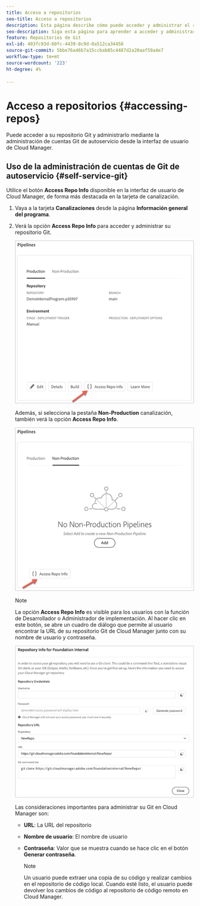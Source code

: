 ```yaml
---
title: Acceso a repositorios
seo-title: Acceso a repositorios
description: Esta página describe cómo puede acceder y administrar el repositorio Git.
seo-description: Siga esta página para aprender a acceder y administrar su repositorio de Git.
feature: Repositorios de Git
exl-id: 403fc93d-60fc-4439-8c9d-0a512ca34458
source-git-commit: 5bbe76a46b7a15ccbab85c4487d2a20aaf59a4e7
workflow-type: tm+mt
source-wordcount: '223'
ht-degree: 4%

---
```


# Acceso a repositorios {#accessing-repos}

Puede acceder a su repositorio Git y administrarlo mediante la administración de cuentas Git de autoservicio desde la interfaz de usuario de Cloud Manager.

## Uso de la administración de cuentas de Git de autoservicio {#self-service-git}

Utilice el botón **Access Repo Info** disponible en la interfaz de usuario de Cloud Manager, de forma más destacada en la tarjeta de canalización.

1. Vaya a la tarjeta **Canalizaciones** desde la página **Información general del programa**.

1. Verá la opción **Access Repo Info** para acceder y administrar su repositorio Git.

   ![](assets/access-repo1.png)

   Además, si selecciona la pestaña **Non-Production** canalización, también verá la opción **Access Repo Info**.

   ![](assets/access-repo-nonprod.png)


   >[!NOTE]
   >La opción **Access Repo Info** es visible para los usuarios con la función de Desarrollador o Administrador de implementación. Al hacer clic en este botón, se abre un cuadro de diálogo que permite al usuario encontrar la URL de su repositorio Git de Cloud Manager junto con su nombre de usuario y contraseña.

   ![](assets/access-repo-create.png)

   Las consideraciones importantes para administrar su Git en Cloud Manager son:

   * **URL**: La URL del repositorio
   * **Nombre de usuario**: El nombre de usuario
   * **Contraseña**: Valor que se muestra cuando se hace clic en el botón **Generar contraseña**.


      >[!NOTE]
      >Un usuario puede extraer una copia de su código y realizar cambios en el repositorio de código local. Cuando esté listo, el usuario puede devolver los cambios de código al repositorio de código remoto en Cloud Manager.
